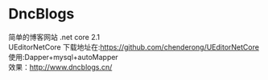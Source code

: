 # DncBlogs
简单的博客网站 .net core 2.1
<br/>
UEditorNetCore 下载地址在:https://github.com/chenderong/UEditorNetCore
<br/>
使用:Dapper+mysql+autoMapper
<br/>
效果：http://www.dncblogs.cn/
